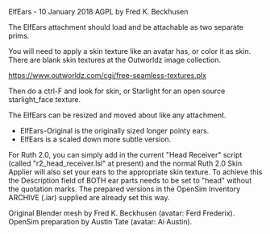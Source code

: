 ElfEars - 10 January 2018
AGPL by Fred K. Beckhusen

The ElfEars attachment should load and be attachable as two separate prims.

You will need to apply a skin texture like an avatar has, or color it as skin.
There are blank skin textures at the Outworldz image collection. 

https://www.outworldz.com/cgi/free-seamless-textures.plx

Then do a ctrl-F and look for skin, or Starlight for an open source
starlight_face texture.

The ElfEars can be resized and moved about like any attachment.
* ElfEars-Original is the originally sized longer pointy ears.
* ElfEars is a scaled down more subtle version.

For Ruth 2.0, you can simply add in the current "Head Receiver" script
(called "r2_head_receiver.lsl" at present) and the normal Ruth 2.0
Skin Applier will also set your ears to the appropriate skin texture.
To achieve this the Description field of BOTH ear parts needs to be
set to "head" without the quotation marks. The prepared versions in
the OpenSim Inventory ARCHIVE (.iar) supplied are already set this way.

Original Blender mesh by Fred K. Beckhusen (avatar: Ferd Frederix).
OpenSim preparation by Austin Tate (avatar: Ai Austin).
